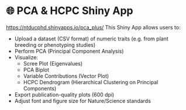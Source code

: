 # 🌐 PCA & HCPC Shiny App
https://ntducphd.shinyapps.io/pca_plus/
This Shiny App allows users to:
- Upload a dataset (CSV format) of numeric traits (e.g. from plant breeding or phenotyping studies)
- Perform PCA (Principal Component Analysis)
- Visualize:
  - Scree Plot (Eigenvalues)
  - PCA Biplot
  - Variable Contributions (Vector Plot)
  - HCPC Dendrogram (Hierarchical Clustering on Principal Components)
- Export publication-quality plots (600 dpi)
- Adjust font and figure size for Nature/Science standards


